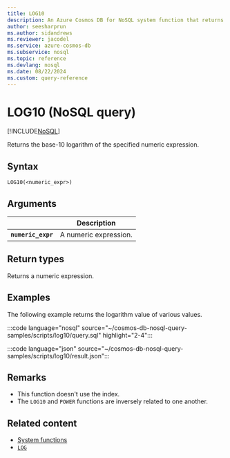```yaml
---
title: LOG10
description: An Azure Cosmos DB for NoSQL system function that returns the base-10 logarithm of the specified numeric expression
author: seesharprun
ms.author: sidandrews
ms.reviewer: jacodel
ms.service: azure-cosmos-db
ms.subservice: nosql
ms.topic: reference
ms.devlang: nosql
ms.date: 08/22/2024
ms.custom: query-reference
---
```


# LOG10 (NoSQL query)

[!INCLUDE[NoSQL](../../includes/appliesto-nosql.md)]

Returns the base-10 logarithm of the specified numeric expression.  
  
## Syntax

```nosql
LOG10(<numeric_expr>)  
```  

## Arguments

| | Description |
| --- | --- |
| **`numeric_expr`** | A numeric expression. |

## Return types

Returns a numeric expression.  

## Examples

The following example returns the logarithm value of various values.

:::code language="nosql" source="~/cosmos-db-nosql-query-samples/scripts/log10/query.sql" highlight="2-4":::

:::code language="json" source="~/cosmos-db-nosql-query-samples/scripts/log10/result.json":::

## Remarks

- This function doesn't use the index.
- The `LOG10` and `POWER` functions are inversely related to one another.

## Related content

- [System functions](system-functions.yml)
- [`LOG`](log.md)
